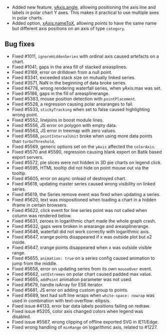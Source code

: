 - Added new feature, [yAxis.angle](https://api.highcharts.com/highcharts/yAxis.angle), allowing positioning the axis line and labels in polar chart Y axes. This makes it practical to use multiple axes in polar charts.
- Added option, [xAxis.nameToX](https://api.highcharts.com/highcharts/xAxis.nameToX), allowing points to have the same name but different axis positions on an axis of type ``category``.
## Bug fixes 
- Fixed #1011, ``ignoreHiddenSeries`` with ordinal axis caused artefacts on a chart.
- Fixed #1041, gaps in the area fill of stacked areasplines.
- Fixed #3169, error on drilldown from a null point.
- Fixed #3341, exceeded stack size on mutually linked series.
- Fixed #3571, NaN in the beginning of data broke series.
- Fixed #4778, wrong rendering waterfall series, when yAxis.max was set.
- Fixed #5186, gaps in the fill of areasplinerange.
- Fixed #5383, mouse position detection with ``pointPlacement``.
- Fixed #5528, a regression causing polar arearanges to fail.
- Fixed #5533, ``stickyTracking`` when set to false caused highlighting wrong point.
- Fixed #5552, linejoins in boost module lines.
- Fixed #5556, JS error on polygon with empty data.
- Fixed #5563, JS error in treemap with zero values.
- Fixed #5568, ``pointIntervalUnit`` broke when using more data points than ``turboThreshold``.
- Fixed #5569, generic options set on the ``yAxis`` affected the ``colorAxis``.
- Fixed #5570 and #5590, regression causing blank export on Batik based export servers.
- Fixed #5572, pie slices were not hidden in 3D pie charts on legend click.
- Fixed #5595, HTML tooltip did not hide on point mouse out via the tooltip.
- Fixed #5605, error on async onload of destroyed chart.
- Fixed #5618, updating master series caused wrong visibility on linked series.
- Fixed #5619, the Series remove event was fired when updating a series.
- Fixed #5620, text was mispositioned when loading a chart in a hidden iframe in certain browsers.
- Fixed #5622, click event for line series point was not called when column was rendered below.
- Fixed #5631, zeroes in logarithmic chart made the whole graph crash.
- Fixed #5632, gaps were broken in arearange and areasplinerange.
- Fixed #5646, waterfall did not work correctly with logarithmic axis.
- Fixed #5647, xrange points disappeared if x was outside plot but x2 inside.
- Fixed #5647, xrange points disappeared when x was outside visible range.
- Fixed #5655, ``animation: true`` on a series config caused animation to jump from the middle.
- Fixed #5658, error on updating series from its own ``mouseOver`` event.
- Fixed #5662, ``setExtremes`` on polar chart caused padded max value.
- Fixed #5665, ``addPoint`` animation parameter was not used.
- Fixed #5679, handle isArray for ES6 iterator.
- Fixed #5681, JS error on adding custom group to points.
- Fixed #5689, text had soft line wraps when ``white-space: nowrap`` was used in combination with text-overflow: ellipsis.
- Fixed issue #4133, error bar data labels positions failing on redraw.
- Fixed issue #5205, color axis changed colors when legend was disabled.
- Fixed issue #5567, wrong clipping of offline exported SVG in IE11/Edge.
- Fixed wrong handling of ``minRange`` on logarithmic axis, related to #1227.